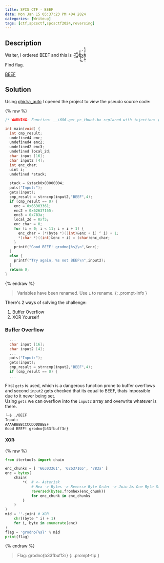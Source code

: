 ```yaml
---
title: SPCS CTF - BEEF
date: Mon Jan 15 05:37:23 PM +04 2024
categories: [Writeup]
tags: [ctf,spcsctf,spcsctf2024,reversing]
---
```


## Description 

Waiter, I ordered BEEF and this is ~̡͆Q͍̓̆͟q̨̖͖̎̽̃͜͝x͍̕n̨̞̼̻̯̾͋̈́̏̓

Find flag.

[BEEF](https://ctf-spcs.mf.grsu.by/files/1bb6f8a0c2580dfa393fbd0ff91c5149/BEEF?token=eyJ1c2VyX2lkIjo2NzksInRlYW1faWQiOjM3NCwiZmlsZV9pZCI6MTQ2fQ.ZaUtOQ.VpFurJqgA0kXOCvagvno4ahvf7o)

## Solution

Using [ghidra_auto](https://gist.github.com/xHacka/10c22906e0819a8ba3f6e44d7bab2f71) I opened the project to view the pseudo source code:

{% raw %}
```c
/* WARNING: Function: __i686.get_pc_thunk.bx replaced with injection: get_pc_thunk_bx */

int main(void) {
  int cmp_result;
  undefined4 enc;
  undefined4 enc2;
  undefined2 enc3;
  undefined local_2d;
  char input [16];
  char input2 [4];
  int enc_char;
  uint i;
  undefined *stack;
  
  stack = &stack0x00000004;
  puts("Input:");
  gets(input);
  cmp_result = strncmp(input2,"BEEF",4);
  if (cmp_result == 0) {
    enc = 0x66303361;
    enc2 = 0x62637165;
    enc3 = 0x783a;
    local_2d = 0xf5;
    enc_char = 0;
    for (i = 0; i < 11; i = i + 1) {
      enc_char = (*(byte *)((int)&enc + i) ^ i) + 1;
      *(char *)((int)&enc + i) = (char)enc_char;
    }
    printf("Good BEEF! grodno{%s}\n",&enc);
  }
  else {
    printf("Try again, %s not BEEF\n",input2);
  }
  return 0;
}
```
{% endraw %}

> Variables have been renamed. Use `L` to rename.
{: .prompt-info }

There's 2 ways of solving the challenge:
1. Buffer Overflow
2. XOR Yourself

### Buffer Overflow

```c
  ...
  char input [16];
  char input2 [4];
  ...
  puts("Input:");
  gets(input);
  cmp_result = strncmp(input2,"BEEF",4);
  if (cmp_result == 0) {
  ...
```

First `gets` is used, which is a dangerous function prone to buffer overflows and second `input2` gets checked that its equal to BEEF, thats impossible due to it never being set.<br>
Using `gets` we can overflow into the `input2` array and overwrite whatever is there.

```bash
└─$ ./BEEF
Input:
AAAABBBBCCCCDDDDBEEF
Good BEEF! grodno{b33fbuff3r}
```

#### XOR:
{% raw %}
```py
from itertools import chain

enc_chunks = [ '66303361', '62637165', '783a' ]
enc = bytes(
    chain(
        *(  # <- Asterisk
            # Hex -> Bytes -> Reverse Byte Order -> Join As One Byte String
            reversed(bytes.fromhex(enc_chunk)) 
            for enc_chunk in enc_chunks
        )
    )
)
mid = ''.join( # XOR
    chr((byte ^ i) + 1)
    for i, byte in enumerate(enc)
)
flag = 'grodno{%s}' % mid
print(flag)
```
{% endraw %}

> Flag: grodno{b33fbuff3r}
{: .prompt-tip }